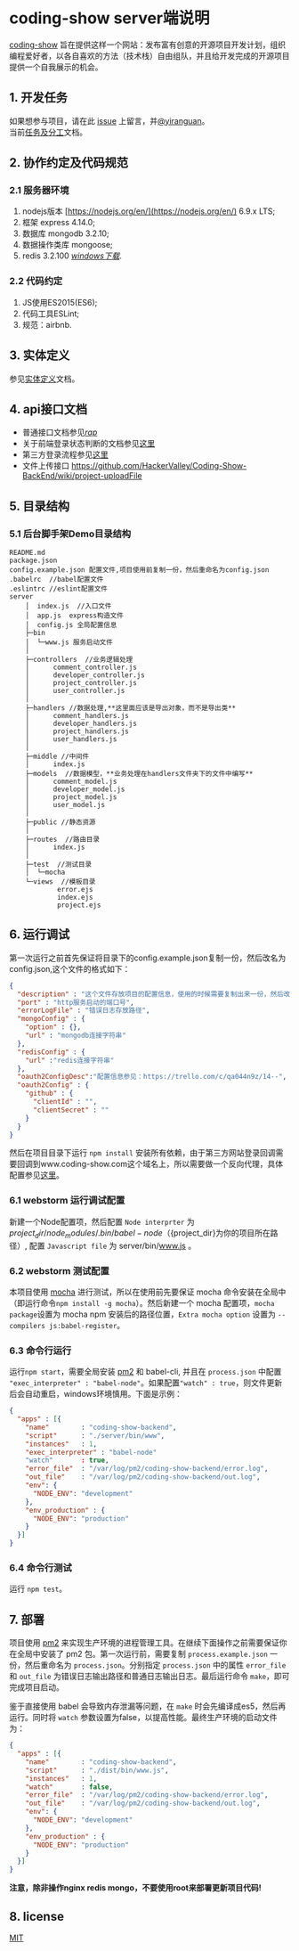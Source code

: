 # coding-show server端说明

[coding-show](http://www.coding-show.com) 旨在提供这样一个网站：发布富有创意的开源项目开发计划，组织编程爱好者，以各自喜欢的方法（技术栈）自由组队，并且给开发完成的开源项目提供一个自我展示的机会。

## 1. 开发任务

如果想参与项目，请在此 [issue](https://github.com/HackerValley/Coding-Show-BackEnd/issues/3) 上留言，并[@yiranguan](https://github.com/yiranguan)。  
当前[任务及分工](https://github.com/HackerValley/Coding-Show-BackEnd/wiki/task)文档。

## 2. 协作约定及代码规范

### 2.1 服务器环境

1. nodejs版本 [https://nodejs.org/en/](https://nodejs.org/en/)  6.9.x LTS;
2. 框架 express 4.14.0;
3. 数据库  mongodb 3.2.10; 
4. 数据操作类库 mongoose;
5. redis 3.2.100 [*windows下载*](https://github.com/MSOpenTech/redis/releases).

### 2.2 代码约定

1. JS使用ES2015(ES6);
2. 代码工具ESLint;
3. 规范：airbnb.

## 3. 实体定义

参见[实体定义](https://github.com/HackerValley/Coding-Show-BackEnd/wiki/schema)文档。

## 4. api接口文档

* 普通接口文档参见[*rap*](http://rap.taobao.org/workspace/myWorkspace.do?projectId=10767#81538)
* 关于前端登录状态判断的文档参见[这里](https://github.com/HackerValley/Coding-Show-BackEnd/wiki/login_status)
* 第三方登录流程参见[这里](https://github.com/HackerValley/Coding-Show-BackEnd/wiki/third_login)
* 文件上传接口 https://github.com/HackerValley/Coding-Show-BackEnd/wiki/project-uploadFile


## 5. 目录结构

### 5.1 后台脚手架Demo目录结构

```
README.md  
package.json
config.example.json 配置文件,项目使用前复制一份，然后重命名为config.json
.babelrc  //babel配置文件
.eslintrc //eslint配置文件
server
    │  index.js  //入口文件
    │  app.js  express构造文件
    │  config.js 全局配置信息
    ├─bin  
    │  └─www.js 服务启动文件
    │      
    ├─controllers  //业务逻辑处理
    │      comment_controller.js
    │      developer_controller.js
    │      project_controller.js
    │      user_controller.js
    │
    ├─handlers //数据处理,**这里面应该是导出对象，而不是导出类**
    │      comment_handlers.js
    │      developer_handlers.js
    │      project_handlers.js
    │      user_handlers.js
    │            
    ├─middle //中间件
    │      index.js      
    ├─models  //数据模型，**业务处理在handlers文件夹下的文件中编写**
    │      comment_model.js
    │      developer_model.js
    │      project_model.js
    │      user_model.js
    │
    ├─public //静态资源
    │    
    ├─routes  //路由目录
    │      index.js
    │      
    ├─test  //测试目录
    │  └─mocha
    └─views  //模板目录
            error.ejs
            index.ejs
            project.ejs
```
## 6. 运行调试

第一次运行之前首先保证将目录下的config.example.json复制一份，然后改名为config.json,这个文件的格式如下：

```json
{
  "description" : "这个文件存放项目的配置信息，使用的时候需要复制出来一份，然后改名为config.json",
  "port" : "http服务启动的端口号",
  "errorLogFile" : "错误日志存放路径",
  "mongoConfig" : {
    "option" : {},
    "url" : "mongodb连接字符串"
  },
  "redisConfig" : {
    "url" :"redis连接字符串"
  },
  "oauth2ConfigDesc":"配置信息参见：https://trello.com/c/qa044n9z/14--",
  "oauth2Config" : {
    "github" : {
      "clientId" : "",
      "clientSecret" : ""
    }
  }
}
```

然后在项目目录下运行 `npm install` 安装所有依赖，由于第三方网站登录回调需要回调到www.coding-show.com这个域名上，所以需要做一个反向代理，具体配置参见[这里](https://github.com/HackerValley/Coding-Show-BackEnd/wiki/server_config)。

### 6.1 webstorm 运行调试配置

新建一个Node配置项，然后配置 `Node interprter` 为 ${project_dir}/node_modules/.bin/babel-node （${project_dir}为你的项目所在路径）, 配置 `Javascript file` 为 server/bin/www.js 。

### 6.2 webstorm 测试配置

本项目使用 [mocha](https://mochajs.org) 进行测试，所以在使用前先要保证 mocha 命令安装在全局中（即运行命令`npm install -g mocha`）。然后新建一个 mocha 配置项，`mocha package`设置为 mocha npm 安装后的路径位置，`Extra mocha option` 设置为 `--compilers js:babel-register`。

### 6.3 命令行运行

运行`npm start`，需要全局安装 [pm2](http://pm2.keymetrics.io/) 和 babel-cli, 并且在 `process.json` 中配置 `"exec_interpreter" : "babel-node"`。如果配置`"watch" : true`，则文件更新后会自动重启，windows环境慎用。下面是示例：

```json
{
  "apps" : [{
    "name"        : "coding-show-backend",
    "script"      : "./server/bin/www",
    "instances"   : 1,
    "exec_interpreter" : "babel-node"
    "watch"       : true,
    "error_file"  : "/var/log/pm2/coding-show-backend/error.log",
    "out_file"    : "/var/log/pm2/coding-show-backend/out.log",
    "env": {
      "NODE_ENV": "development"
    },
    "env_production" : {
      "NODE_ENV": "production"
    }
  }]
}
```

### 6.4 命令行测试

运行 `npm test`。

## 7. 部署


项目使用 [pm2](http://pm2.keymetrics.io/) 来实现生产环境的进程管理工具。在继续下面操作之前需要保证你在全局中安装了 pm2 包。第一次运行前，需要复制 `process.example.json` 一份，然后重命名为 `process.json`。分别指定 `process.json` 中的属性 `error_file` 和 `out_file` 为错误日志输出路径和普通日志输出日志。最后运行命令 `make`，即可完成项目启动。

鉴于直接使用 babel 会导致内存泄漏等问题，在 `make` 时会先编译成es5，然后再运行。同时将 `watch` 参数设置为false，以提高性能。最终生产环境的启动文件为：

```json
{
  "apps" : [{
    "name"        : "coding-show-backend",
    "script"      : "./dist/bin/www.js",
    "instances"   : 1,
    "watch"       : false,
    "error_file"  : "/var/log/pm2/coding-show-backend/error.log",
    "out_file"    : "/var/log/pm2/coding-show-backend/out.log",
    "env": {
      "NODE_ENV": "development"
    },
    "env_production" : {
      "NODE_ENV": "production"
    }
  }]
}
```
**注意，除非操作nginx redis mongo，不要使用root来部署更新项目代码!**

## 8. license

[MIT](https://github.com/HackerValley/Coding-Show-BackEnd/blob/develop/LICENSE)